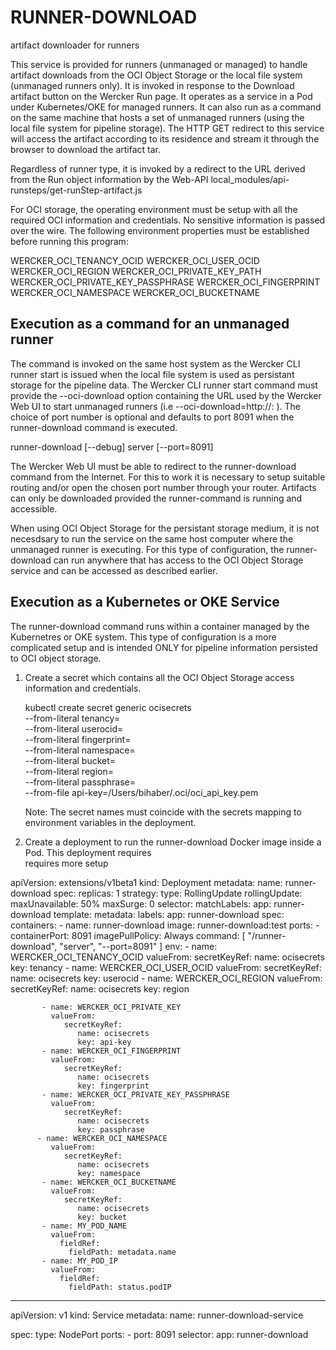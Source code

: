 # RUNNER-DOWNLOAD
artifact downloader for runners

This service is provided for runners (unmanaged or managed) to handle artifact downloads
from the OCI Object Storage or the local file system (unmanaged runners only). It is invoked
in response to the Download artifact button on the Wercker Run page. It operates  as a service
in a Pod under Kubernetes/OKE for managed runners. It can also run as a command on the same machine
that hosts a set of unmanaged runners (using the local file system for pipeline storage). The
HTTP GET redirect to this service will access the artifact according to its residence and stream it 
through the browser to download the artifact tar. 

Regardless of runner type, it is invoked by a redirect to the URL derived from the Run object
information by the Web-API local_modules/api-runsteps/get-runStep-artifact.js 

For OCI storage, the operating environment must be setup with all the required OCI information
and credentials. No sensitive information is passed over the wire. The following environment
properties must be established before running this program: 

   WERCKER_OCI_TENANCY_OCID
   WERCKER_OCI_USER_OCID
   WERCKER_OCI_REGION
   WERCKER_OCI_PRIVATE_KEY_PATH
   WERCKER_OCI_PRIVATE_KEY_PASSPHRASE
   WERCKER_OCI_FINGERPRINT
   WERCKER_OCI_NAMESPACE
   WERCKER_OCI_BUCKETNAME  

Execution as a command for an unmanaged runner
---------------------------------------------

The command is invoked on the same host system as the Wercker CLI runner start is issued when the
local file system is used as persistant storage for the pipeline data. The Wercker CLI runner start 
command must provide the --oci-download option containing the URL used by the Wercker Web UI to start 
unmanaged runners (i.e  --oci-download=http://<hostname or ip>:<port number> ). The choice of port number
is optional and defaults to port 8091 when the runner-download command is executed.  

runner-download [--debug] server [--port=8091] 

The Wercker Web UI must be able to redirect to the runner-download command from the Internet. For this to
work it is necessary to setup suitable routing and/or open the chosen port number through your router. Artifacts
can only be downloaded provided the runner-command is running and accessible. 

When using OCI Object Storage for the persistant storage medium, it is not necesdsary to run the service on
the same host computer where the unmanaged runner is executing. For this type of configuration, the
runner-download can run anywhere that has access to the OCI Object Storage service and can be accessed as
described earlier. 

Execution as a Kubernetes or OKE Service
----------------------------------------

The runner-download command runs within a container managed by the Kubernetres or OKE system. This type of 
configuration is a more complicated setup and is intended ONLY for pipeline information persisted to OCI
object storage. 

1. Create a secret which contains all the OCI Object Storage access information and credentials. 

   kubectl create secret generic ocisecrets \
   --from-literal tenancy=<oci tenancy> \
   --from-literal userocid=<oci username> \
   --from-literal fingerprint=<fingerprint> \
   --from-literal namespace=<oci namespace> \
   --from-literal bucket=<bucket-name> \
   --from-literal region=<region> \
   --from-literal passphrase=<passphrase> \
   --from-file api-key=/Users/bihaber/.oci/oci_api_key.pem

   Note: The secret names must coincide with the secrets mapping to environment variables in the deployment.

2. Create a deployment to run the runner-download Docker image inside a Pod. This deployment requires   
requires more setup  

  apiVersion: extensions/v1beta1
  kind: Deployment
  metadata:
    name: runner-download
  spec:
    replicas: 1
    strategy:
      type: RollingUpdate
      rollingUpdate:
        maxUnavailable: 50%
        maxSurge: 0
    selector:
        matchLabels:
          app: runner-download
    template:
      metadata:
        labels:
          app: runner-download
      spec:
         containers:
         - name: runner-download
           image: runner-download:test
           ports:
           - containerPort: 8091
           imagePullPolicy: Always
           command: [
             "/runner-download",
             "server",
             "--port=8091"
           ]
           env:
           - name: WERCKER_OCI_TENANCY_OCID
             valueFrom:
                secretKeyRef:
                   name: ocisecrets
                   key: tenancy
           - name: WERCKER_OCI_USER_OCID
             valueFrom:
                secretKeyRef:
                   name: ocisecrets
                   key: userocid
           - name: WERCKER_OCI_REGION
             valueFrom:
                secretKeyRef:
                   name: ocisecrets
                   key: region

           - name: WERCKER_OCI_PRIVATE_KEY
             valueFrom:
                secretKeyRef:
                   name: ocisecrets
                   key: api-key
           - name: WERCKER_OCI_FINGERPRINT
             valueFrom:
                secretKeyRef:
                   name: ocisecrets
                   key: fingerprint
           - name: WERCKER_OCI_PRIVATE_KEY_PASSPHRASE
             valueFrom:
                secretKeyRef:
                   name: ocisecrets
                   key: passphrase
          - name: WERCKER_OCI_NAMESPACE
             valueFrom:
                secretKeyRef:
                   name: ocisecrets
                   key: namespace
           - name: WERCKER_OCI_BUCKETNAME
             valueFrom:
                secretKeyRef:
                   name: ocisecrets
                   key: bucket
           - name: MY_POD_NAME
             valueFrom:
               fieldRef:
                 fieldPath: metadata.name
           - name: MY_POD_IP
             valueFrom:
               fieldRef:
                 fieldPath: status.podIP

  -------------
  apiVersion: v1
  kind: Service
  metadata:
    name: runner-download-service

  spec:
    type: NodePort
    ports:
    -  port: 8091
    selector:
       app: runner-download

